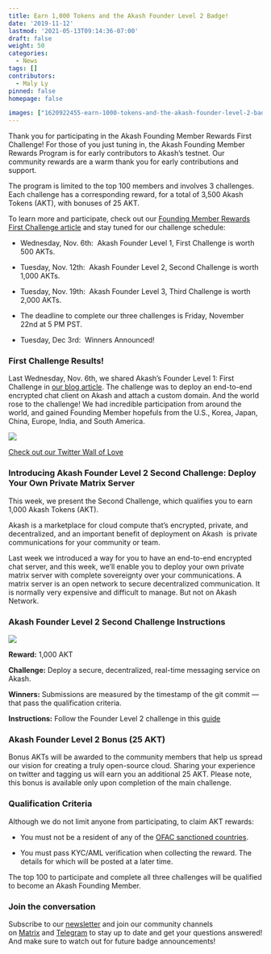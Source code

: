 ```yaml
---
title: Earn 1,000 Tokens and the Akash Founder Level 2 Badge!
date: '2019-11-12'
lastmod: '2021-05-13T09:14:36-07:00'
draft: false
weight: 50
categories:
  - News
tags: []
contributors:
  - Maly Ly
pinned: false
homepage: false

images: ["1620922455-earn-1000-tokens-and-the-akash-founder-level-2-badge.jpg"]
---
```

Thank you for participating in the Akash Founding Member Rewards First Challenge! For those of you just tuning in, the Akash Founding Member Rewards Program is for early contributors to Akash’s testnet. Our community rewards are a warm thank you for early contributions and support.  
  
The program is limited to the top 100 members and involves 3 challenges.  Each challenge has a corresponding reward, for a total of 3,500 Akash Tokens (AKT), with bonuses of 25 AKT.  
  
To learn more and participate, check out our [Founding Member Rewards First Challenge article](https://akash.network/blog/become-and-akash-founding-member-and-earn-token-rewards/) and stay tuned for our challenge schedule:

*   Wednesday, Nov. 6th:  Akash Founder Level 1, First Challenge is worth 500 AKTs.
    
*   Tuesday, Nov. 12th:  Akash Founder Level 2, Second Challenge is worth 1,000 AKTs.
    
*   Tuesday, Nov. 19th:  Akash Founder Level 3, Third Challenge is worth 2,000 AKTs.
    
*   The deadline to complete our three challenges is Friday, November 22nd at 5 PM PST.
    
*   Tuesday, Dec 3rd:  Winners Announced!
    

### **First Challenge Results!**

Last Wednesday, Nov. 6th, we shared Akash’s Founder Level 1: First Challenge in [our blog article](https://akash.network/blog/become-and-akash-founding-member-and-earn-token-rewards/). The challenge was to deploy an end-to-end encrypted chat client on Akash and attach a custom domain. And the world rose to the challenge! We had incredible participation from around the world, and gained Founding Member hopefuls from the U.S., Korea, Japan, China, Europe, India, and South America.

![](https://www.datocms-assets.com/45776/1620922422-124475c9-eb22-4bb9-a2de-5fa5deee41d1.png)

[Check out our Twitter Wall of Love](https://twitter.com/akashnet_/timelines/1192593567870357505)

### **Introducing Akash Founder Level 2 Second Challenge: Deploy Your Own Private Matrix Server**

This week, we present the Second Challenge, which qualifies you to earn 1,000 Akash Tokens (AKT).  
  
Akash is a marketplace for cloud compute that’s encrypted, private, and decentralized, and an important benefit of deployment on Akash  is private communications for your community or team.   
  
Last week we introduced a way for you to have an end-to-end encrypted chat server, and this week, we’ll enable you to deploy your own private matrix server with complete sovereignty over your communications. A matrix server is an open network to secure decentralized communication. It is normally very expensive and difficult to manage. But not on Akash Network.

### **Akash Founder Level 2 Second Challenge Instructions**

![](https://www.datocms-assets.com/45776/1620922431-16y4u58tdy7hhwbukfesfiuyk03pvg-2q-q1fgwx1tx42cefdn68hbdyrlcqztyt4apw2itowbdul22ebxgpxpzt1rqqvord9mumt9cxtgy5mztyfuoxzpbnlaup20k7b9r.png)

**Reward:** 1,000 AKT  
  
**Challenge:** Deploy a secure, decentralized, real-time messaging service on Akash.  
  
**Winners:** Submissions are measured by the timestamp of the git commit — that pass the qualification criteria.   
  
**Instructions:** Follow the Founder Level 2 challenge in this [guide](https://github.com/ovrclk/ecosystem/tree/master/founders/level2)

### **Akash Founder Level 2 Bonus (25 AKT)**

Bonus AKTs will be awarded to the community members that help us spread our vision for creating a truly open-source cloud. Sharing your experience on twitter and tagging us will earn you an additional 25 AKT. Please note, this bonus is available only upon completion of the main challenge.

### **Qualification Criteria**

Although we do not limit anyone from participating, to claim AKT rewards:

*   You must not be a resident of any of the [OFAC sanctioned countries](https://www.treasury.gov/resource-center/sanctions/Pages/default.aspx).
    
*   You must pass KYC/AML verification when collecting the reward. The details for which will be posted at a later time.
    

The top 100 to participate and complete all three challenges will be qualified to become an Akash Founding Member.

### **Join the conversation**

Subscribe to our [newsletter](https://akash.network/newsletter) and join our community channels on [Matrix](https://akash.network/chat) and [Telegram](https://t.me/AkashNW) to stay up to date and get your questions answered! And make sure to watch out for future badge announcements!